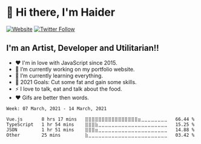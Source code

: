 # 👋 Hi there, I'm Haider

[![Website](https://img.shields.io/website?label=haidera.li&style=for-the-badge&url=https%3A%2F%2Fhaidera.li)](https://haidera.li)
[![Twitter Follow](https://img.shields.io/twitter/follow/https_haiderali?color=1DA1F2&logo=twitter&style=for-the-badge)](https://twitter.com/intent/follow?original_referer=https%3A%2F%2Fgithub.com%2Fhttps-haiderali&screen_name=https_haiderali)

## I'm an Artist, Developer and Utilitarian!!

- ❤️  I'm in love with JavaScript since 2015.
- 🔭  I’m currently working on my portfolio website.
- 🌱  I’m currently learning everything.
- 🥅  2021 Goals: Cut some fat and gain some skills.
- ⚡  I love to talk, eat and talk about the food.
- ❤️  Gifs are better then words.

<!--START_SECTION:waka-->
```text
Week: 07 March, 2021 - 14 March, 2021

Vue.js       8 hrs 17 mins   ⣿⣿⣿⣿⣿⣿⣿⣿⣿⣿⣿⣿⣿⣿⣿⣿⣶⣀⣀⣀⣀⣀⣀⣀⣀   66.44 % 
TypeScript   1 hr 54 mins    ⣿⣿⣿⣷⣀⣀⣀⣀⣀⣀⣀⣀⣀⣀⣀⣀⣀⣀⣀⣀⣀⣀⣀⣀⣀   15.25 % 
JSON         1 hr 51 mins    ⣿⣿⣿⣶⣀⣀⣀⣀⣀⣀⣀⣀⣀⣀⣀⣀⣀⣀⣀⣀⣀⣀⣀⣀⣀   14.88 % 
Other        25 mins         ⣷⣀⣀⣀⣀⣀⣀⣀⣀⣀⣀⣀⣀⣀⣀⣀⣀⣀⣀⣀⣀⣀⣀⣀⣀   03.42 % 
```
<!--END_SECTION:waka-->

<!-- <img src="https://wakatime.com/share/@90bef79e-dde5-42c1-b107-89b54760cdfe/e6b11347-4f28-4d01-95cd-39752ee35ca9.svg" width="640px" /> -->
